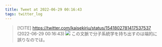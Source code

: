 ```yaml
---
title: Tweet at 2022-06-29 00:16:43
tags: twitter_log
---
```


> [!CITE] https://twitter.com/kaisekiriu/status/1541802781417537537 (2022-06-29 00:16:43)
> ![](https://twitter.com/kaisekiriu/status/1541802781417537537)
> この文脈で分子系統学を持ち出すのは端的に誤りなのでは。
